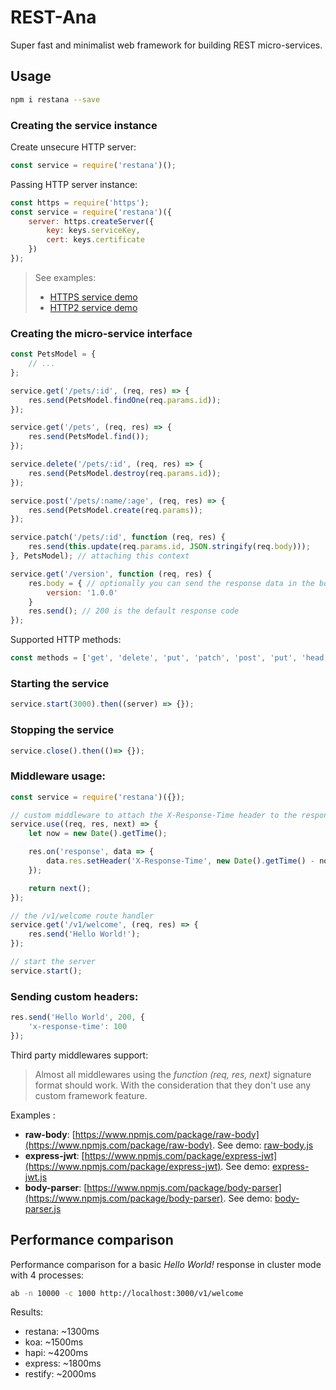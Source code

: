 # REST-Ana
Super fast and minimalist web framework for building REST micro-services.

## Usage
```bash
npm i restana --save
```
### Creating the service instance
Create unsecure HTTP server:
```js
const service = require('restana')();
```
Passing HTTP server instance:
```js
const https = require('https');
const service = require('restana')({
    server: https.createServer({
        key: keys.serviceKey,
        cert: keys.certificate
    })
});
```

> See examples:
> * [HTTPS service demo](demos/https-service.js)
> * [HTTP2 service demo](demos/http2-service.js)

### Creating the micro-service interface
```js
const PetsModel = {
    // ... 
};

service.get('/pets/:id', (req, res) => {
    res.send(PetsModel.findOne(req.params.id));
});

service.get('/pets', (req, res) => {
    res.send(PetsModel.find());
});

service.delete('/pets/:id', (req, res) => {
    res.send(PetsModel.destroy(req.params.id));
});

service.post('/pets/:name/:age', (req, res) => {
    res.send(PetsModel.create(req.params));
});

service.patch('/pets/:id', function (req, res) {
    res.send(this.update(req.params.id, JSON.stringify(req.body)));
}, PetsModel); // attaching this context

service.get('/version', function (req, res) {
    res.body = { // optionally you can send the response data in the body property
        version: '1.0.0'
    }
    res.send(); // 200 is the default response code
});
```
Supported HTTP methods:
```js
const methods = ['get', 'delete', 'put', 'patch', 'post', 'put', 'head', 'options'];
```

### Starting the service
```js
service.start(3000).then((server) => {});
```
### Stopping the service
```js
service.close().then(()=> {});
```
### Middleware usage:
```js
const service = require('restana')({});

// custom middleware to attach the X-Response-Time header to the response
service.use((req, res, next) => {
    let now = new Date().getTime();

    res.on('response', data => {
        data.res.setHeader('X-Response-Time', new Date().getTime() - now);
    });

    return next();
});

// the /v1/welcome route handler
service.get('/v1/welcome', (req, res) => {
    res.send('Hello World!');
});

// start the server
service.start();
```
### Sending custom headers:
```js
res.send('Hello World', 200, {
    'x-response-time': 100
});
```

Third party middlewares support:
> Almost all middlewares using the *function (req, res, next)* signature format should work. With the consideration that they don't use any custom framework feature.

Examples :
* **raw-body**: [https://www.npmjs.com/package/raw-body](https://www.npmjs.com/package/raw-body). See demo: [raw-body.js](demos/raw-body.js)
* **express-jwt**: [https://www.npmjs.com/package/express-jwt](https://www.npmjs.com/package/express-jwt). See demo: [express-jwt.js](demos/express-jwt.js)
* **body-parser**: [https://www.npmjs.com/package/body-parser](https://www.npmjs.com/package/body-parser). See demo: [body-parser.js](demos/body-parser.js)

## Performance comparison
Performance comparison for a basic *Hello World!* response in cluster mode with 4 processes:
```bash
ab -n 10000 -c 1000 http://localhost:3000/v1/welcome
```
Results: 
* restana: ~1300ms
* koa: ~1500ms
* hapi: ~4200ms
* express: ~1800ms
* restify: ~2000ms
